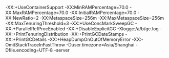 -XX:+UseContainerSupport
-XX:MinRAMPercentage=70.0
-XX:MaxRAMPercentage=70.0
-XX:InitialRAMPercentage=70.0
-XX:NewRatio=2
-XX:MetaspaceSize=256m
-XX:MaxMetaspaceSize=256m
-XX:MaxTenuringThreshold=3
-XX:+UseConcMarkSweepGC
-XX:+ParallelRefProcEnabled
-XX:+DisableExplicitGC
-Xloggc:/a/b/gc.log
-XX:+PrintTenuringDistribution
-XX:+PrintGCDateStamps
-XX:+PrintGCDetails
-XX:+HeapDumpOnOutOfMemoryError
-XX:-OmitStackTraceInFastThrow
-Duser.timezone=Asia/Shanghai
-Dfile.encoding=UTF-8
-server  